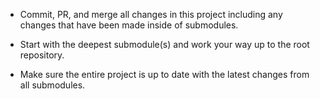 - Commit, PR, and merge all changes in this project including any changes that have been made inside of submodules.

- Start with the deepest submodule(s) and work your way up to the root repository.

- Make sure the entire project is up to date with the latest changes from all submodules.
